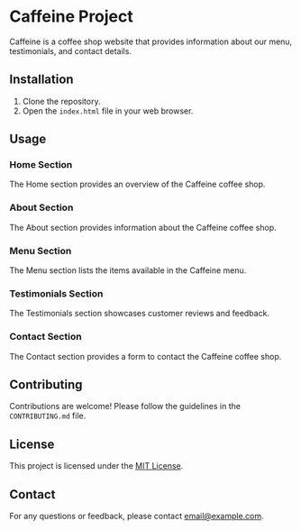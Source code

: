 # Caffeine Project

Caffeine is a coffee shop website that provides information about our menu, testimonials, and contact details.

## Installation

1. Clone the repository.
2. Open the `index.html` file in your web browser.

## Usage

### Home Section

The Home section provides an overview of the Caffeine coffee shop.

### About Section

The About section provides information about the Caffeine coffee shop.

### Menu Section

The Menu section lists the items available in the Caffeine menu.

### Testimonials Section

The Testimonials section showcases customer reviews and feedback.

### Contact Section

The Contact section provides a form to contact the Caffeine coffee shop.

## Contributing

Contributions are welcome! Please follow the guidelines in the `CONTRIBUTING.md` file.

## License

This project is licensed under the [MIT License](LICENSE).

## Contact

For any questions or feedback, please contact [email@example.com](mailto:email@example.com).
